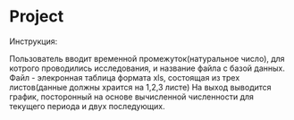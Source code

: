 # Project
Инструкция:

Пользователь вводит временной промежуток(натуральное число), для котрого проводились исследования, и название файла с базой данных. Файл - элекронная таблица формата xls, состоящая из трех листов(данные должны храится на 1,2,3 листе)
На выход выводится график, посторонный на основе вычисленной численности для текущего периода и двух последующих.
